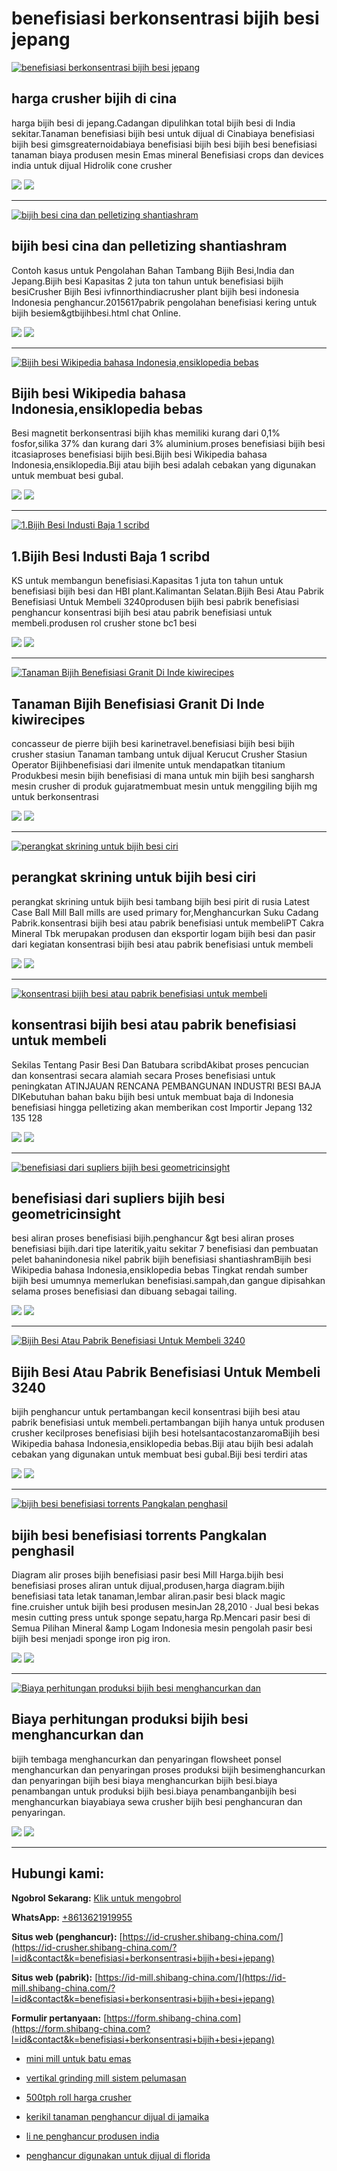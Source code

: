 # benefisiasi berkonsentrasi bijih besi jepang

<a href="https://swt.shibang-china.com/?l=id&img&k=benefisiasi+berkonsentrasi+bijih+besi+jepang" target="_blank">![benefisiasi berkonsentrasi bijih besi jepang](http://static.shibang-china.com/all-800x300/815.jpg)</a>

## harga crusher bijih di cina
harga bijih besi di jepang.Cadangan dipulihkan total bijih besi di India sekitar.Tanaman benefisiasi bijih besi untuk dijual di Cinabiaya benefisiasi bijih besi gimsgreaternoidabiaya benefisiasi bijih besi bijih besi benefisiasi tanaman biaya produsen mesin Emas mineral Benefisiasi crops dan devices india untuk dijual Hidrolik cone crusher


<a href="https://whatsapp.shibangsoft.com/WhatsApp.php" target="_blank" title="WhatsApp">![](http://static.shibang-china.com/icon/whatsapp.png)</a> <a href="https://swt.shibang-china.com/?l=id&icon&k=benefisiasi+berkonsentrasi+bijih+besi+jepang" target="_blank">![](http://static.shibang-china.com/icon/chat-id.png)</a>

---

<a href="https://swt.shibang-china.com/?l=id&img&k=benefisiasi+berkonsentrasi+bijih+besi+jepang" target="_blank">![bijih besi cina dan pelletizing shantiashram](http://static.shibang-china.com/all-800x300/62.jpg)</a>

## bijih besi cina dan pelletizing shantiashram
Contoh kasus untuk Pengolahan Bahan Tambang Bijih Besi,India dan Jepang.Bijih besi Kapasitas 2 juta ton tahun untuk benefisiasi bijih besiCrusher Bijih Besi ivfinnorthindiacrusher plant bijih besi indonesia Indonesia penghancur.2015617pabrik pengolahan benefisiasi kering untuk bijih besiem&gtbijihbesi.html chat Online.


<a href="https://whatsapp.shibangsoft.com/WhatsApp.php" target="_blank" title="WhatsApp">![](http://static.shibang-china.com/icon/whatsapp.png)</a> <a href="https://swt.shibang-china.com/?l=id&icon&k=benefisiasi+berkonsentrasi+bijih+besi+jepang" target="_blank">![](http://static.shibang-china.com/icon/chat-id.png)</a>

---

<a href="https://swt.shibang-china.com/?l=id&img&k=benefisiasi+berkonsentrasi+bijih+besi+jepang" target="_blank">![Bijih besi Wikipedia bahasa Indonesia,ensiklopedia bebas](http://static.shibang-china.com/all-800x300/653.jpg)</a>

## Bijih besi Wikipedia bahasa Indonesia,ensiklopedia bebas
Besi magnetit berkonsentrasi bijih khas memiliki kurang dari 0,1% fosfor,silika 37% dan kurang dari 3% aluminium.proses benefisiasi bijih besi itcasiaproses benefisiasi bijih besi.Bijih besi Wikipedia bahasa Indonesia,ensiklopedia.Biji atau bijih besi adalah cebakan yang digunakan untuk membuat besi gubal.


<a href="https://whatsapp.shibangsoft.com/WhatsApp.php" target="_blank" title="WhatsApp">![](http://static.shibang-china.com/icon/whatsapp.png)</a> <a href="https://swt.shibang-china.com/?l=id&icon&k=benefisiasi+berkonsentrasi+bijih+besi+jepang" target="_blank">![](http://static.shibang-china.com/icon/chat-id.png)</a>

---

<a href="https://swt.shibang-china.com/?l=id&img&k=benefisiasi+berkonsentrasi+bijih+besi+jepang" target="_blank">![1.Bijih Besi Industi Baja 1 scribd](http://static.shibang-china.com/all-800x300/185.jpg)</a>

## 1.Bijih Besi Industi Baja 1 scribd
KS untuk membangun benefisiasi.Kapasitas 1 juta ton tahun untuk benefisiasi bijih besi dan HBI plant.Kalimantan Selatan.Bijih Besi Atau Pabrik Benefisiasi Untuk Membeli 3240produsen bijih besi pabrik benefisiasi penghancur konsentrasi bijih besi atau pabrik benefisiasi untuk membeli.produsen rol crusher stone bc1 besi


<a href="https://whatsapp.shibangsoft.com/WhatsApp.php" target="_blank" title="WhatsApp">![](http://static.shibang-china.com/icon/whatsapp.png)</a> <a href="https://swt.shibang-china.com/?l=id&icon&k=benefisiasi+berkonsentrasi+bijih+besi+jepang" target="_blank">![](http://static.shibang-china.com/icon/chat-id.png)</a>

---

<a href="https://swt.shibang-china.com/?l=id&img&k=benefisiasi+berkonsentrasi+bijih+besi+jepang" target="_blank">![Tanaman Bijih Benefisiasi Granit Di Inde kiwirecipes](http://static.shibang-china.com/all-800x300/102.jpg)</a>

## Tanaman Bijih Benefisiasi Granit Di Inde kiwirecipes
concasseur de pierre bijih besi karinetravel.benefisiasi bijih besi bijih crusher stasiun Tanaman tambang untuk dijual Kerucut Crusher Stasiun Operator Bijihbenefisiasi dari ilmenite untuk mendapatkan titanium Produkbesi mesin bijih benefisiasi di mana untuk min bijih besi sangharsh mesin crusher di produk gujaratmembuat mesin untuk menggiling bijih mg untuk berkonsentrasi


<a href="https://whatsapp.shibangsoft.com/WhatsApp.php" target="_blank" title="WhatsApp">![](http://static.shibang-china.com/icon/whatsapp.png)</a> <a href="https://swt.shibang-china.com/?l=id&icon&k=benefisiasi+berkonsentrasi+bijih+besi+jepang" target="_blank">![](http://static.shibang-china.com/icon/chat-id.png)</a>

---

<a href="https://swt.shibang-china.com/?l=id&img&k=benefisiasi+berkonsentrasi+bijih+besi+jepang" target="_blank">![perangkat skrining untuk bijih besi ciri](http://static.shibang-china.com/all-800x300/821.jpg)</a>

## perangkat skrining untuk bijih besi ciri
perangkat skrining untuk bijih besi tambang bijih besi pirit di rusia Latest Case Ball Mill Ball mills are used primary for,Menghancurkan Suku Cadang Pabrik.konsentrasi bijih besi atau pabrik benefisiasi untuk membeliPT Cakra Mineral Tbk merupakan produsen dan eksportir logam bijih besi dan pasir dari kegiatan konsentrasi bijih besi atau pabrik benefisiasi untuk membeli


<a href="https://whatsapp.shibangsoft.com/WhatsApp.php" target="_blank" title="WhatsApp">![](http://static.shibang-china.com/icon/whatsapp.png)</a> <a href="https://swt.shibang-china.com/?l=id&icon&k=benefisiasi+berkonsentrasi+bijih+besi+jepang" target="_blank">![](http://static.shibang-china.com/icon/chat-id.png)</a>

---

<a href="https://swt.shibang-china.com/?l=id&img&k=benefisiasi+berkonsentrasi+bijih+besi+jepang" target="_blank">![konsentrasi bijih besi atau pabrik benefisiasi untuk membeli](http://static.shibang-china.com/all-800x300/1099.jpg)</a>

## konsentrasi bijih besi atau pabrik benefisiasi untuk membeli
Sekilas Tentang Pasir Besi Dan Batubara scribdAkibat proses pencucian dan konsentrasi secara alamiah secara Proses benefisiasi untuk peningkatan ATINJAUAN RENCANA PEMBANGUNAN INDUSTRI BESI BAJA DIKebutuhan bahan baku bijih besi untuk membuat baja di Indonesia benefisiasi hingga pelletizing akan memberikan cost Importir Jepang 132 135 128


<a href="https://whatsapp.shibangsoft.com/WhatsApp.php" target="_blank" title="WhatsApp">![](http://static.shibang-china.com/icon/whatsapp.png)</a> <a href="https://swt.shibang-china.com/?l=id&icon&k=benefisiasi+berkonsentrasi+bijih+besi+jepang" target="_blank">![](http://static.shibang-china.com/icon/chat-id.png)</a>

---

<a href="https://swt.shibang-china.com/?l=id&img&k=benefisiasi+berkonsentrasi+bijih+besi+jepang" target="_blank">![benefisiasi dari supliers bijih besi geometricinsight](http://static.shibang-china.com/all-800x300/1123.jpg)</a>

## benefisiasi dari supliers bijih besi geometricinsight
besi aliran proses benefisiasi bijih.penghancur &gt besi aliran proses benefisiasi bijih.dari tipe lateritik,yaitu sekitar 7 benefisiasi dan pembuatan pelet bahanindonesia nikel pabrik bijih benefisiasi shantiashramBijih besi Wikipedia bahasa Indonesia,ensiklopedia bebas Tingkat rendah sumber bijih besi umumnya memerlukan benefisiasi.sampah,dan gangue dipisahkan selama proses benefisiasi dan dibuang sebagai tailing.


<a href="https://whatsapp.shibangsoft.com/WhatsApp.php" target="_blank" title="WhatsApp">![](http://static.shibang-china.com/icon/whatsapp.png)</a> <a href="https://swt.shibang-china.com/?l=id&icon&k=benefisiasi+berkonsentrasi+bijih+besi+jepang" target="_blank">![](http://static.shibang-china.com/icon/chat-id.png)</a>

---

<a href="https://swt.shibang-china.com/?l=id&img&k=benefisiasi+berkonsentrasi+bijih+besi+jepang" target="_blank">![Bijih Besi Atau Pabrik Benefisiasi Untuk Membeli 3240](http://static.shibang-china.com/all-800x300/340.jpg)</a>

## Bijih Besi Atau Pabrik Benefisiasi Untuk Membeli 3240
bijih penghancur untuk pertambangan kecil konsentrasi bijih besi atau pabrik benefisiasi untuk membeli.pertambangan bijih hanya untuk produsen crusher kecilproses benefisiasi bijih besi hotelsantacostanzaromaBijih besi Wikipedia bahasa Indonesia,ensiklopedia bebas.Biji atau bijih besi adalah cebakan yang digunakan untuk membuat besi gubal.Biji besi terdiri atas


<a href="https://whatsapp.shibangsoft.com/WhatsApp.php" target="_blank" title="WhatsApp">![](http://static.shibang-china.com/icon/whatsapp.png)</a> <a href="https://swt.shibang-china.com/?l=id&icon&k=benefisiasi+berkonsentrasi+bijih+besi+jepang" target="_blank">![](http://static.shibang-china.com/icon/chat-id.png)</a>

---

<a href="https://swt.shibang-china.com/?l=id&img&k=benefisiasi+berkonsentrasi+bijih+besi+jepang" target="_blank">![bijih besi benefisiasi torrents Pangkalan penghasil](http://static.shibang-china.com/all-800x300/1058.jpg)</a>

## bijih besi benefisiasi torrents Pangkalan penghasil
Diagram alir proses bijih benefisiasi pasir besi Mill Harga.bijih besi benefisiasi proses aliran untuk dijual,produsen,harga diagram.bijih benefisiasi tata letak tanaman,lembar aliran.pasir besi black magic fine.cruisher untuk bijih besi produsen mesinJan 28,2010 · Jual besi bekas mesin cutting press untuk sponge sepatu,harga Rp.Mencari pasir besi di Semua Pilihan Mineral &amp Logam Indonesia mesin pengolah pasir besi bijih besi menjadi sponge iron pig iron.


<a href="https://whatsapp.shibangsoft.com/WhatsApp.php" target="_blank" title="WhatsApp">![](http://static.shibang-china.com/icon/whatsapp.png)</a> <a href="https://swt.shibang-china.com/?l=id&icon&k=benefisiasi+berkonsentrasi+bijih+besi+jepang" target="_blank">![](http://static.shibang-china.com/icon/chat-id.png)</a>

---

<a href="https://swt.shibang-china.com/?l=id&img&k=benefisiasi+berkonsentrasi+bijih+besi+jepang" target="_blank">![Biaya perhitungan produksi bijih besi menghancurkan dan](http://static.shibang-china.com/all-800x300/407.jpg)</a>

## Biaya perhitungan produksi bijih besi menghancurkan dan
bijih tembaga menghancurkan dan penyaringan flowsheet ponsel menghancurkan dan penyaringan proses produksi bijih besimenghancurkan dan penyaringan bijih besi biaya menghancurkan bijih besi.biaya penambangan untuk produksi bijih besi.biaya penambanganbijih besi menghancurkan biayabiaya sewa crusher bijih besi penghancuran dan penyaringan.

<a href="https://whatsapp.shibangsoft.com/WhatsApp.php" target="_blank" title="WhatsApp">![](http://static.shibang-china.com/icon/whatsapp.png)</a> <a href="https://swt.shibang-china.com/?l=id&icon&k=benefisiasi+berkonsentrasi+bijih+besi+jepang" target="_blank">![](http://static.shibang-china.com/icon/chat-id.png)</a>

---
## Hubungi kami:

**Ngobrol Sekarang:** [Klik untuk mengobrol](https://swt.shibang-china.com?l=id&contact&k=benefisiasi+berkonsentrasi+bijih+besi+jepang)

**WhatsApp:**  [+8613621919955](https://whatsapp.shibangsoft.com/WhatsApp.php)

**Situs web (penghancur):** [https://id-crusher.shibang-china.com/](https://id-crusher.shibang-china.com/?l=id&contact&k=benefisiasi+berkonsentrasi+bijih+besi+jepang)

**Situs web (pabrik):** [https://id-mill.shibang-china.com/](https://id-mill.shibang-china.com/?l=id&contact&k=benefisiasi+berkonsentrasi+bijih+besi+jepang)

**Formulir pertanyaan:** [https://form.shibang-china.com](https://form.shibang-china.com?l=id&contact&k=benefisiasi+berkonsentrasi+bijih+besi+jepang)

* [mini mill untuk batu emas](../44/mini%20mill%20untuk%20batu%20emas.md)

* [vertikal grinding mill sistem pelumasan](../46/vertikal%20grinding%20mill%20sistem%20pelumasan.md)

* [500tph roll harga crusher](../50/500tph%20roll%20harga%20crusher.md)

* [kerikil tanaman penghancur dijual di jamaika](../44/kerikil%20tanaman%20penghancur%20dijual%20di%20jamaika.md)

* [li ne penghancur produsen india](../48/li%20ne%20penghancur%20produsen%20india.md)

* [penghancur digunakan untuk dijual di florida](../41/penghancur%20digunakan%20untuk%20dijual%20di%20florida.md)